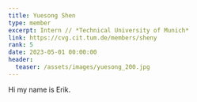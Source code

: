 ```yaml
---
title: Yuesong Shen
type: member
excerpt: Intern // *Technical University of Munich*
link: https://cvg.cit.tum.de/members/sheny
rank: 5
date: 2023-05-01 00:00:00
header:
  teaser: /assets/images/yuesong_200.jpg
---
```


Hi my name is Erik.
